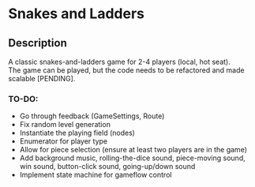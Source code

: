 # Snakes and Ladders

## Description
A classic snakes-and-ladders game for 2-4 players (local, hot seat). <br>
The game can be played, but the code needs to be refactored and made scalable [PENDING].

### TO-DO:
* Go through feedback (GameSettings, Route)
* Fix random level generation
* Instantiate the playing field (nodes)
* Enumerator for player type
* Allow for piece selection (ensure at least two players are in the game)
* Add background music, rolling-the-dice sound, piece-moving sound, win sound, button-click sound, going-up/down sound
* Implement state machine for gameflow control
